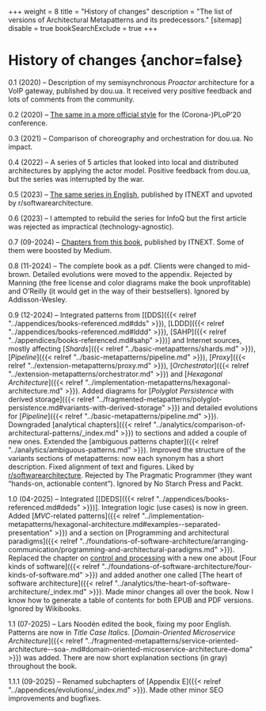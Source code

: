 +++
weight = 8
title = "History of changes"
description = "The list of versions of Architectural Metapatterns and its predecessors."
[sitemap]
  disable = true
bookSearchExclude = true
+++

# History of changes {anchor=false}

0\.1 \(2020\) – Description of my semisynchronous *Proactor* architecture for a VoIP gateway, published by dou\.ua\. It received very positive feedback and lots of comments from the community\.

0\.2 \(2020\) – [The same in a more official style](http://www.hillside.net/plop/2020/papers/poltorak.pdf) for the \(Corona\-\)PLoP’20 conference\.

0\.3 \(2021\) – Comparison of choreography and orchestration for dou\.ua\. No impact\.

0\.4 \(2022\) – A series of 5 articles that looked into local and distributed architectures by applying the actor model\. Positive feedback from dou\.ua, but the series was interrupted by the war\.

0\.5 \(2023\) – [The same series in English](https://medium.com/itnext/introduction-to-software-architecture-with-actors-part-1-89de6000e0d3), published by ITNEXT and upvoted by r/softwarearchitecture\.

0\.6 \(2023\) – I attempted to rebuild the series for InfoQ but the first article was rejected as impractical \(technology\-agnostic\)\.

0\.7 \(09\-2024\) – [Chapters from this book](https://medium.com/itnext/the-list-of-architectural-metapatterns-ed64d8ba125d), published by ITNEXT\. Some of them were boosted by Medium\.

0\.8 \(11\-2024\) – The complete book as a pdf\. Clients were changed to mid\-brown\. Detailed evolutions were moved to the appendix\. Rejected by Manning \(the free license and color diagrams make the book unprofitable\) and O’Reilly \(it would get in the way of their bestsellers\)\. Ignored by Addisson\-Wesley\.

0\.9 \(12\-2024\) – Integrated patterns from \[[DDS]({{< relref "../appendices/books-referenced.md#dds" >}}), [LDDD]({{< relref "../appendices/books-referenced.md#lddd" >}}), [SAHP]({{< relref "../appendices/books-referenced.md#sahp" >}})\] and Internet sources, mostly affecting [*Shards*]({{< relref "../basic-metapatterns/shards.md" >}}), [*Pipeline*]({{< relref "../basic-metapatterns/pipeline.md" >}}), [*Proxy*]({{< relref "../extension-metapatterns/proxy.md" >}}), [*Orchestrator*]({{< relref "../extension-metapatterns/orchestrator.md" >}}) and [*Hexagonal Architecture*]({{< relref "../implementation-metapatterns/hexagonal-architecture.md" >}})\. Added diagrams for [*Polyglot Persistence* with derived storage]({{< relref "../fragmented-metapatterns/polyglot-persistence.md#variants-with-derived-storage" >}}) and detailed evolutions for [*Pipeline*]({{< relref "../basic-metapatterns/pipeline.md" >}})\. Downgraded [analytical chapters]({{< relref "../analytics/comparison-of-architectural-patterns/_index.md" >}}) to sections and added a couple of new ones\. Extended the [ambiguous patterns chapter]({{< relref "../analytics/ambiguous-patterns.md" >}})\. Improved the structure of the variants sections of metapatterns: now each synonym has a short description\. Fixed alignment of text and figures\. Liked by [r/softwarearchitecture](https://www.reddit.com/r/softwarearchitecture/comments/1hi377v/free_book_architectural_metapatterns_the_pattern/)\. Rejected by The Pragmatic Programmer \(they want “hands\-on, actionable content”\)\. Ignored by No Starch Press and Packt\.

1\.0 \(04\-2025\) – Integrated \[[DEDS]({{< relref "../appendices/books-referenced.md#deds" >}})\]\. Integration logic \(use cases\) is now in green\. Added [*MVC*\-related patterns]({{< relref "../implementation-metapatterns/hexagonal-architecture.md#examples--separated-presentation" >}}) and a section on [Programming and architectural paradigms]({{< relref "../foundations-of-software-architecture/arranging-communication/programming-and-architectural-paradigms.md" >}})\. Replaced the chapter on [control and processing](https://medium.com/itnext/control-and-processing-software-9011fee8bc66) with a new one about [Four kinds of software]({{< relref "../foundations-of-software-architecture/four-kinds-of-software.md" >}}) and added another one called [The heart of software architecture]({{< relref "../analytics/the-heart-of-software-architecture/_index.md" >}})\. Made minor changes all over the book\. Now I know how to generate a table of contents for both EPUB and PDF versions\. Ignored by Wikibooks\.

1\.1 \(07\-2025\) – Lars Noodén edited the book, fixing my poor English\. Patterns are now in *Title Case Italics*\. [*Domain\-Oriented Microservice Architecture*]({{< relref "../fragmented-metapatterns/service-oriented-architecture--soa-.md#domain-oriented-microservice-architecture-doma" >}}) was added\. There are now short explanation sections \(in gray\) throughout the book\.

1\.1\.1 \(09\-2025\) – Renamed subchapters of [Appendix E]({{< relref "../appendices/evolutions/_index.md" >}})\. Made other minor SEO improvements and bugfixes\.